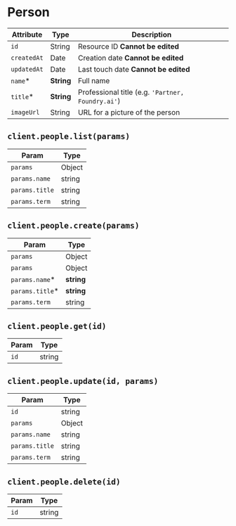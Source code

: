 # Person

| Attribute | Type | Description |
| --------- | ---- | ----------- |
| `id`        | String     | Resource ID **Cannot be edited** |
| `createdAt` | Date       | Creation date **Cannot be edited** |
| `updatedAt` | Date       | Last touch date **Cannot be edited** |
| `name`*     | **String** | Full name |
| `title`*    | **String** | Professional title (e.g. `'Partner, Foundry.ai'`) |
| `imageUrl`  | String     | URL for a picture of the person |

## `client.people.list(params)`

| Param | Type |
|-------|------|
| `params`       | Object |
| `params.name`  | string |
| `params.title` | string |
| `params.term`  | string |

## `client.people.create(params)`

| Param | Type |
|-------|------|
| `params`        | Object |
| `params`        | Object |
| `params.name`*  | **string** |
| `params.title`* | **string** |
| `params.term`   | string |

## `client.people.get(id)`

| Param | Type |
|-------|------|
| `id` | string |

## `client.people.update(id, params)`

| Param | Type |
|-------|------|
| `id`           | string |
| `params`       | Object |
| `params.name`  | string |
| `params.title` | string |
| `params.term`  | string |

## `client.people.delete(id)`

| Param | Type |
|-------|------|
| `id` | string |
